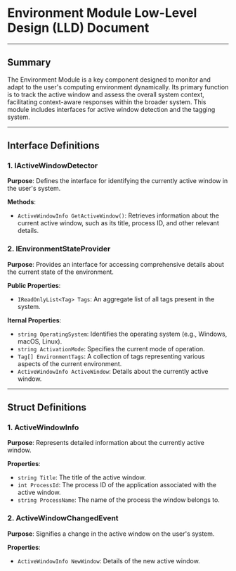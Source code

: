 # Environment Module Low-Level Design (LLD) Document

---

## Summary

The Environment Module is a key component designed to monitor and adapt to the user's computing environment dynamically.
Its primary function is to track the active window and assess the overall system context, facilitating context-aware
responses within the broader system. This module includes interfaces for active window detection and the tagging system.

---

## Interface Definitions

### 1. IActiveWindowDetector

**Purpose**: Defines the interface for identifying the currently active window in the user's system.

**Methods**:

- `ActiveWindowInfo GetActiveWindow()`: Retrieves information about the current active window, such as its title, process ID, and other relevant details.

### 2. IEnvironmentStateProvider

**Purpose**: Provides an interface for accessing comprehensive details about the current state of the environment.

**Public Properties**:

- `IReadOnlyList<Tag> Tags`: An aggregate list of all tags present in the system.

**Iternal Properties**:

- `string OperatingSystem`: Identifies the operating system (e.g., Windows, macOS, Linux).
- `string ActivationMode`: Specifies the current mode of operation.
- `Tag[] EnvironmentTags`: A collection of tags representing various aspects of the current environment.
- `ActiveWindowInfo ActiveWindow`: Details about the currently active window.

---

## Struct Definitions

### 1. ActiveWindowInfo

**Purpose**: Represents detailed information about the currently active window.

**Properties**:
- `string Title`: The title of the active window.
- `int ProcessId`: The process ID of the application associated with the active window.
- `string ProcessName`: The name of the process the window belongs to.

### 2. ActiveWindowChangedEvent

**Purpose**: Signifies a change in the active window on the user's system.

**Properties**:

- `ActiveWindowInfo NewWindow`: Details of the new active window.
